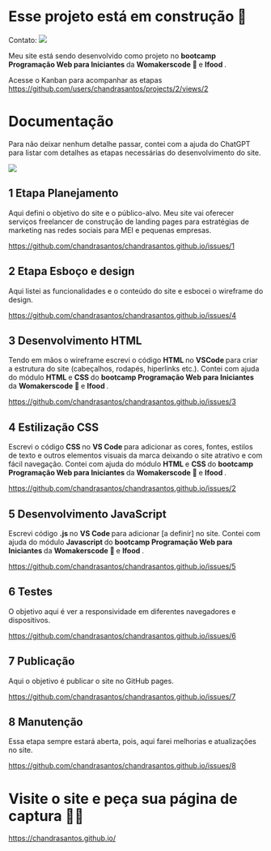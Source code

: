 # Esse projeto está em construção 🚧


Contato:
<a href="https://www.linkedin.com/in/chandrasantos" target="_blank"><img src="https://img.shields.io/badge/-LinkedIn-%230077B5?style=for-the-badge&logo=linkedin&logoColor=white" target="_blank"></a>  

Meu site está sendo desenvolvido como projeto no <b> bootcamp Programação Web para Iniciantes </b> da <b> Womakerscode 🦋 </b> e <b> Ifood </b>. 

Acesse o Kanban para acompanhar as etapas https://github.com/users/chandrasantos/projects/2/views/2 

# Documentação

Para não deixar nenhum detalhe passar, contei com a ajuda do ChatGPT para listar com detalhes as etapas necessárias do desenvolvimento do site.
<div> <img src="https://img3.stockfresh.com/files/r/rafalstachura/m/43/1943980_stock-photo-website-planning.jpg"></div>

## 1 Etapa Planejamento
Aqui defini o objetivo do site e o público-alvo. Meu site vai oferecer serviços freelancer de construção de landing pages para estratégias de marketing nas redes sociais para MEI e pequenas empresas.

https://github.com/chandrasantos/chandrasantos.github.io/issues/1 

## 2 Etapa Esboço e design 
Aqui listei as funcionalidades e o conteúdo do site e esbocei o wireframe do design. 

https://github.com/chandrasantos/chandrasantos.github.io/issues/4

## 3 Desenvolvimento HTML
Tendo em mãos o wireframe escrevi o código <b> HTML </b> no <b> VSCode </b> para criar a estrutura do site (cabeçalhos, rodapés, hiperlinks etc.). Contei com ajuda do módulo <b> HTML </b> e <b> CSS </b> do <b> bootcamp Programação Web para Iniciantes </b> da <b> Womakerscode 🦋 </b> e <b> Ifood </b>. 

https://github.com/chandrasantos/chandrasantos.github.io/issues/3

## 4 Estilização CSS
Escrevi o código <b> CSS </b> no <b> VS Code </b> para adicionar as cores, fontes, estilos de texto e outros elementos visuais da marca deixando o site atrativo e com fácil navegação. Contei com ajuda do módulo <b> HTML </b> e <b> CSS </b> do <b> bootcamp Programação Web para Iniciantes </b> da <b> Womakerscode 🦋 </b> e <b> Ifood </b>. 

https://github.com/chandrasantos/chandrasantos.github.io/issues/2

## 5 Desenvolvimento JavaScript
Escrevi código <b> .js </b> no <b> VS Code </b> para adicionar [a definir] no site.
Contei com ajuda do módulo <b> Javascript </b> do <b> bootcamp Programação Web para Iniciantes </b> da <b> Womakerscode 🦋 </b> e <b> Ifood </b>. 

https://github.com/chandrasantos/chandrasantos.github.io/issues/5 

## 6 Testes
O objetivo aqui é ver a responsividade em diferentes navegadores e dispositivos.

https://github.com/chandrasantos/chandrasantos.github.io/issues/6

## 7 Publicação
Aqui o objetivo é publicar o site no GitHub pages.

https://github.com/chandrasantos/chandrasantos.github.io/issues/7

## 8 Manutenção
Essa etapa sempre estará aberta, pois, aqui farei melhorias e atualizações no site.

https://github.com/chandrasantos/chandrasantos.github.io/issues/8 


# Visite o site e peça sua página de captura 👩‍💻
https://chandrasantos.github.io/ 
